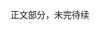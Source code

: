 <script setup lang="ts">import Bilibili from '../tools/Bilibili.vue';</script>
<Bilibili vid="BV1jm411o7tq" />

正文部分，未完待续
